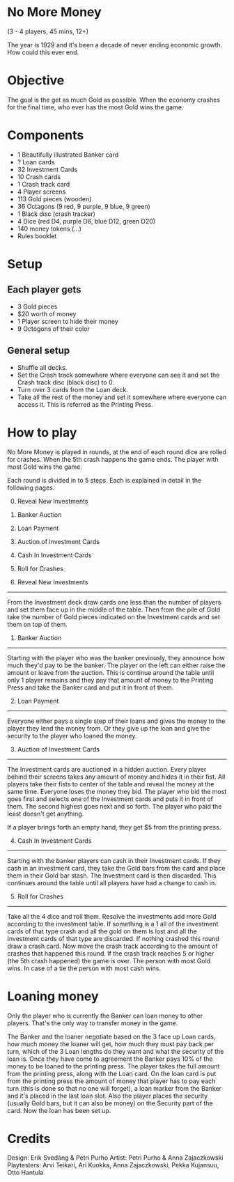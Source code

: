 No More Money
=============

(3 - 4 players, 45 mins, 12+)

The year is 1929 and it's been a decade of never ending economic growth. How could this ever end.


Objective
=========

The goal is the get as much Gold as possible. When the economy crashes for the final time, who ever has the most Gold wins the game.


Components
==========

* 1 Beautifully illustrated Banker card
* ? Loan cards
* 32 Investment Cards
* 10 Crash cards
* 1 Crash track card
* 4 Player screens
* 113 Gold pieces (wooden)
* 36 Octagons (9 red, 9 purple, 9 blue, 9 green)
* 1 Black disc (crash tracker)
* 4 Dice (red D4, purple D6, blue D12, green D20) 
* 140 money tokens (...)
* Rules booklet 


Setup
=====

Each player gets
----------------

* 3 Gold pieces
* $20 worth of money
* 1 Player screen to hide their money
* 9 Octogons of their color

General setup
-------------

* Shuffle all decks. 
* Set the Crash track somewhere where everyone can see it and set the Crash track disc (black disc) to 0.
* Turn over 3 cards from the Loan deck. 
* Take all the rest of the money and set it somewhere where everyone can access it. This is referred as the Printing Press.

How to play
===========

No More Money is played in rounds, at the end of each round dice are rolled for crashes. When the 5th crash happens the game ends. The player with most Gold wins the game.

Each round is divided in to 5 steps. Each is explained in detail in the following pages.

0. Reveal New Investments
1. Banker Auction
2. Loan Payment
3. Auction of Investment Cards
4. Cash In Investment Cards
5. Roll for Crashes

0. Reveal New Investments
-------------------------

From the Investment deck draw cards one less than the number of players and set them face up in the middle of the table. Then from the pile of Gold take the number of Gold pieces indicated on the Investment cards and set them on top of them.


1. Banker Auction
-----------------

Starting with the player who was the banker previously, they announce how much they'd pay to be the banker. The player on the left can either raise the amount or leave from the auction. This is continue around the table until only 1 player remains and they pay that amount of money to the Printing Press and take the Banker card and put it in front of them.

2. Loan Payment
---------------

Everyone either pays a single step of their loans and gives the money to the player they lend the money from. Or they give up the loan and give the security to the player who loaned the money.

3. Auction of Investment Cards
------------------------------

The Investment cards are auctioned in a hidden auction. Every player behind their screens takes any amount of money and hides it in their fist. All players take their fists to center of the table and reveal the money at the same time. Everyone loses the money they bid. The player who bid the most goes first and selects one of the Investment cards and puts it in front of them. The second highest goes next and so forth. The player who paid the least doesn't get anything.

If a player brings forth an empty hand, they get $5 from the printing press.

4. Cash In Investment Cards
---------------------------

Starting with the banker players can cash in their Investment cards. If they cash in an investment card, they take the Gold bars from the card and place them in their Gold bar stash. The Investment card is then discarded. This continues around the table until all players have had a change to cash in.

5. Roll for Crashes
-------------------

Take all the 4 dice and roll them. Resolve the investments add more Gold according to the investment table. If something is a 1 all of the investment cards of that type crash and all the gold on them is lost and all the Investment cards of that type are discarded. 
If nothing crashed this round draw a crash card. Now move the crash track according to the amount of crashes that happened this round.
If the crash track reaches 5 or higher (the 5th crash happened) the game is over. The person with most Gold wins. In case of a tie the person with most cash wins.

Loaning money
=============

Only the player who is currently the Banker can loan money to other players. That's the only way to transfer money in the game.

The Banker and the loaner negotiate based on the 3 face up Loan cards, how much money the loaner will get, how much they must pay back per turn, which of the 3 Loan lengths do they want and what the security of the loan is. Once they have come to agreement the Banker pays 10% of the money to be loaned to the printing press. The player takes the full amount from the printing press, along with the Loan card. On the loan card is put from the printing press the amount of money that player has to pay each turn (this is done so that no one will forget), a loan marker from the Banker and it's placed in the last loan slot. Also the player places the security (usually Gold bars, but it can also be money) on the Security part of the card. Now the loan has been set up.


Credits 
=======

Design: Erik Svedäng & Petri Purho
Artist: Petri Purho & Anna Zajaczkowski
Playtesters: Arvi Teikari, Ari Kuokka, Anna Zajaczkowski, Pekka Kujansuu, Otto Hantula
